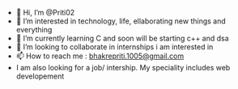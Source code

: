 - 👋 Hi, I’m @Priti02
- 👀 I’m interested in technology, life, ellaborating new things and everything
- 🌱 I’m currently learning C and soon will be starting c++ and dsa
- 💞️ I’m looking to collaborate in internships i am interested in
- 📫 How to reach me : bhakrepriti.1005@gmail.com
- I am also looking for a job/ intership. My speciality includes web developement

<!---
Priti02/Priti02 is a ✨ special ✨ repository because its `README.md` (this file) appears on your GitHub profile.
You can click the Preview link to take a look at your changes.
--->
